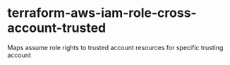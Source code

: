 # terraform-aws-iam-role-cross-account-trusted
Maps assume role rights to trusted account resources for specific trusting account
